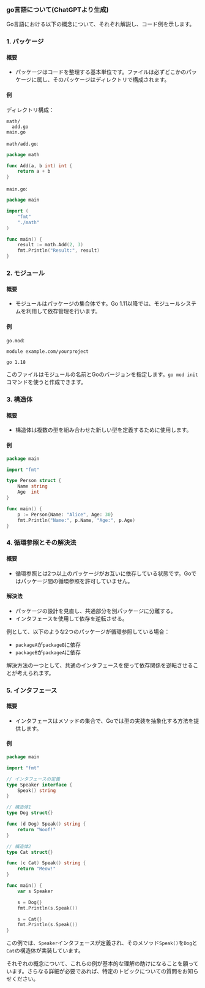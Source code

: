 ### go言語について(ChatGPTより生成)
Go言語における以下の概念について、それぞれ解説し、コード例を示します。

### 1. パッケージ

#### 概要
- パッケージはコードを整理する基本単位です。ファイルは必ずどこかのパッケージに属し、そのパッケージはディレクトリで構成されます。

#### 例
ディレクトリ構成：
```
math/
  add.go
main.go
```

`math/add.go`:
```go
package math

func Add(a, b int) int {
    return a + b
}
```

`main.go`:
```go
package main

import (
    "fmt"
    "./math"
)

func main() {
    result := math.Add(2, 3)
    fmt.Println("Result:", result)
}
```

### 2. モジュール

#### 概要
- モジュールはパッケージの集合体です。Go 1.11以降では、モジュールシステムを利用して依存管理を行います。

#### 例
`go.mod`:
```
module example.com/yourproject

go 1.18
```

このファイルはモジュールの名前とGoのバージョンを指定します。`go mod init`コマンドを使うと作成できます。

### 3. 構造体

#### 概要
- 構造体は複数の型を組み合わせた新しい型を定義するために使用します。

#### 例
```go
package main

import "fmt"

type Person struct {
    Name string
    Age  int
}

func main() {
    p := Person{Name: "Alice", Age: 30}
    fmt.Println("Name:", p.Name, "Age:", p.Age)
}
```

### 4. 循環参照とその解決法

#### 概要
- 循環参照とは2つ以上のパッケージがお互いに依存している状態です。Goではパッケージ間の循環参照を許可していません。

#### 解決法
- パッケージの設計を見直し、共通部分を別パッケージに分離する。
- インタフェースを使用して依存を逆転させる。

例として、以下のような2つのパッケージが循環参照している場合：

- `packageA`が`packageB`に依存
- `packageB`が`packageA`に依存

解決方法の一つとして、共通のインタフェースを使って依存関係を逆転させることが考えられます。

### 5. インタフェース

#### 概要
- インタフェースはメソッドの集合で、Goでは型の実装を抽象化する方法を提供します。

#### 例
```go
package main

import "fmt"

// インタフェースの定義
type Speaker interface {
    Speak() string
}

// 構造体1
type Dog struct{}

func (d Dog) Speak() string {
    return "Woof!"
}

// 構造体2
type Cat struct{}

func (c Cat) Speak() string {
    return "Meow!"
}

func main() {
    var s Speaker

    s = Dog{}
    fmt.Println(s.Speak())

    s = Cat{}
    fmt.Println(s.Speak())
}
```

この例では、`Speaker`インタフェースが定義され、そのメソッド`Speak()`を`Dog`と`Cat`の構造体が実装しています。

それぞれの概念について、これらの例が基本的な理解の助けになることを願っています。さらなる詳細が必要であれば、特定のトピックについての質問をお知らせください。